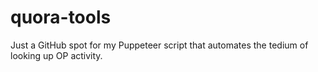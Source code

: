 # quora-tools
Just a GitHub spot for my Puppeteer script that automates the tedium of looking up OP activity.
